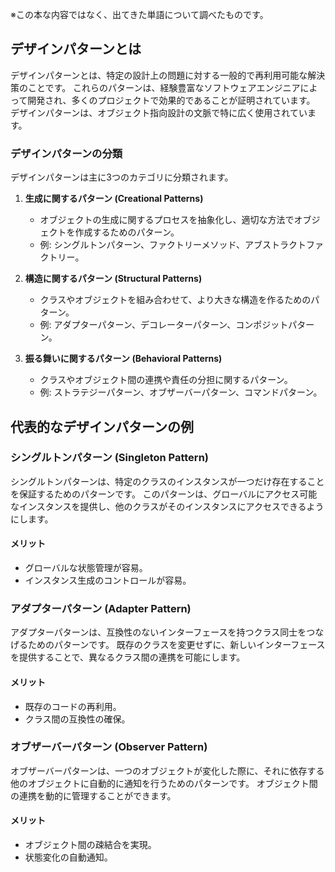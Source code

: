 ※この本な内容ではなく、出てきた単語について調べたものです。

## デザインパターンとは
デザインパターンとは、特定の設計上の問題に対する一般的で再利用可能な解決策のことです。
これらのパターンは、経験豊富なソフトウェアエンジニアによって開発され、多くのプロジェクトで効果的であることが証明されています。
デザインパターンは、オブジェクト指向設計の文脈で特に広く使用されています。

### デザインパターンの分類
デザインパターンは主に3つのカテゴリに分類されます。

1. **生成に関するパターン (Creational Patterns)**
   - オブジェクトの生成に関するプロセスを抽象化し、適切な方法でオブジェクトを作成するためのパターン。
   - 例: シングルトンパターン、ファクトリーメソッド、アブストラクトファクトリー。

2. **構造に関するパターン (Structural Patterns)**
   - クラスやオブジェクトを組み合わせて、より大きな構造を作るためのパターン。
   - 例: アダプターパターン、デコレーターパターン、コンポジットパターン。

3. **振る舞いに関するパターン (Behavioral Patterns)**
   - クラスやオブジェクト間の連携や責任の分担に関するパターン。
   - 例: ストラテジーパターン、オブザーバーパターン、コマンドパターン。

## 代表的なデザインパターンの例
### シングルトンパターン (Singleton Pattern)
シングルトンパターンは、特定のクラスのインスタンスが一つだけ存在することを保証するためのパターンです。
このパターンは、グローバルにアクセス可能なインスタンスを提供し、他のクラスがそのインスタンスにアクセスできるようにします。

#### メリット
- グローバルな状態管理が容易。
- インスタンス生成のコントロールが容易。

### アダプターパターン (Adapter Pattern)
アダプターパターンは、互換性のないインターフェースを持つクラス同士をつなげるためのパターンです。
既存のクラスを変更せずに、新しいインターフェースを提供することで、異なるクラス間の連携を可能にします。

#### メリット
- 既存のコードの再利用。
- クラス間の互換性の確保。

### オブザーバーパターン (Observer Pattern)
オブザーバーパターンは、一つのオブジェクトが変化した際に、それに依存する他のオブジェクトに自動的に通知を行うためのパターンです。
オブジェクト間の連携を動的に管理することができます。

#### メリット
- オブジェクト間の疎結合を実現。
- 状態変化の自動通知。


